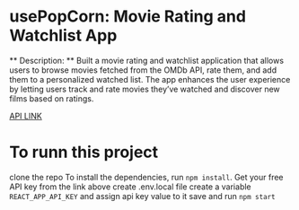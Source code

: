 # usePopCorn: Movie Rating and Watchlist App
** Description: **
Built a movie rating and watchlist application that allows users to browse movies fetched from the OMDb API, rate them, and add them to a personalized watched list. The app enhances the user experience by letting users track and rate movies they’ve watched and discover new films based on ratings.

[API LINK](https://www.omdbapi.com/)

# To runn this project
clone the repo
To install the dependencies, run `npm install`.
Get your free API key from the link above
create .env.local file
create a variable `REACT_APP_API_KEY` and assign api key value to it
save and run `npm start`

